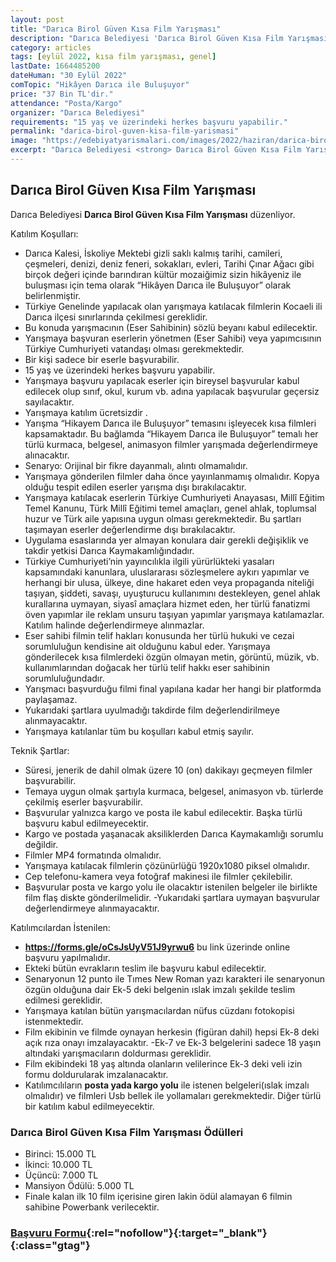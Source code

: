 ```yaml
---
layout: post
title: "Darıca Birol Güven Kısa Film Yarışması"
description: "Darıca Belediyesi 'Darıca Birol Güven Kısa Film Yarışması' düzenliyor."
category: articles
tags: [eylül 2022, kısa film yarışması, genel]
lastDate: 1664485200
dateHuman: "30 Eylül 2022"
comTopic: "Hikâyen Darıca ile Buluşuyor"
price: "37 Bin TL'dir."
attendance: "Posta/Kargo"
organizer: "Darıca Belediyesi"
requirements: "15 yaş ve üzerindeki herkes başvuru yapabilir."
permalink: "darica-birol-guven-kisa-film-yarismasi"
image: "https://edebiyatyarismalari.com/images/2022/haziran/darica-birol-guven-kisa-film-yarismasi.jpg"
excerpt: "Darıca Belediyesi <strong> Darıca Birol Güven Kısa Film Yarışması </strong> düzenliyor."
---
```


## Darıca Birol Güven Kısa Film Yarışması
Darıca Belediyesi **Darıca Birol Güven Kısa Film Yarışması** düzenliyor.

Katılım Koşulları:
- Darıca Kalesi, İskoliye Mektebi gizli saklı kalmış tarihi, camileri, çeşmeleri, denizi, deniz feneri, sokakları, evleri, Tarihi Çınar Ağacı gibi birçok değeri içinde barındıran kültür mozaiğimiz sizin hikâyeniz ile buluşması için tema olarak “Hikâyen Darıca ile Buluşuyor” olarak belirlenmiştir.
- Türkiye Genelinde yapılacak olan yarışmaya katılacak filmlerin Kocaeli ili Darıca ilçesi sınırlarında çekilmesi gereklidir.
- Bu konuda yarışmacının (Eser Sahibinin) sözlü beyanı kabul edilecektir.
- Yarışmaya başvuran eserlerin yönetmen (Eser Sahibi) veya yapımcısının Türkiye Cumhuriyeti vatandaşı olması gerekmektedir.
- Bir kişi sadece bir eserle başvurabilir.
- 15 yaş ve üzerindeki herkes başvuru yapabilir.
- Yarışmaya başvuru yapılacak eserler için bireysel başvurular kabul edilecek olup sınıf, okul, kurum vb. adına yapılacak başvurular geçersiz sayılacaktır.
- Yarışmaya katılım ücretsizdir .
- Yarışma “Hikayem Darıca ile Buluşuyor” temasını işleyecek kısa filmleri kapsamaktadır. Bu bağlamda “Hikayem Darıca ile Buluşuyor” temalı her türlü kurmaca, belgesel, animasyon filmler yarışmada değerlendirmeye alınacaktır.
- Senaryo: Orijinal bir fikre dayanmalı, alıntı olmamalıdır.
- Yarışmaya gönderilen filmler daha önce yayınlanmamış olmalıdır. Kopya olduğu tespit edilen eserler yarışma dışı bırakılacaktır.
- Yarışmaya katılacak eserlerin Türkiye Cumhuriyeti Anayasası, Millî Eğitim Temel Kanunu, Türk Millî Eğitimi temel amaçları, genel ahlak, toplumsal huzur ve Türk aile yapısına uygun olması gerekmektedir. Bu şartları taşımayan eserler değerlendirme dışı bırakılacaktır.
- Uygulama esaslarında yer almayan konulara dair gerekli değişiklik ve takdir yetkisi Darıca Kaymakamlığındadır.
- Türkiye Cumhuriyeti’nin yayıncılıkla ilgili yürürlükteki yasaları kapsamındaki kanunlara, uluslararası sözleşmelere aykırı yapımlar ve herhangi bir ulusa, ülkeye, dine hakaret eden veya propaganda niteliği taşıyan, şiddeti, savaşı, uyuşturucu kullanımını destekleyen, genel ahlak kurallarına uymayan, siyasî
amaçlara hizmet eden, her türlü fanatizmi öven yapımlar ile reklam unsuru taşıyan yapımlar yarışmaya katılamazlar. Katılım halinde değerlendirmeye alınmazlar.
- Eser sahibi filmin telif hakları konusunda her türlü hukuki ve cezai sorumluluğun kendisine ait olduğunu kabul eder. Yarışmaya gönderilecek kısa filmlerdeki özgün olmayan metin, görüntü, müzik, vb. kullanımlarından doğacak her türlü telif hakkı eser sahibinin sorumluluğundadır.
- Yarışmacı başvurduğu filmi final yapılana kadar her hangi bir platformda paylaşamaz.
- Yukarıdaki şartlara uyulmadığı takdirde film değerlendirilmeye alınmayacaktır.
- Yarışmaya katılanlar tüm bu koşulları kabul etmiş sayılır.

Teknik Şartlar:
- Süresi, jenerik de dahil olmak üzere 10 (on) dakikayı geçmeyen filmler başvurabilir.
- Temaya uygun olmak şartıyla kurmaca, belgesel, animasyon vb. türlerde çekilmiş eserler başvurabilir.
- Başvurular yalnızca kargo ve posta ile kabul edilecektir. Başka türlü başvuru kabul edilmeyecektir.
- Kargo ve postada yaşanacak aksiliklerden Darıca Kaymakamlığı sorumlu değildir.
- Filmler MP4 formatında olmalıdır.
- Yarışmaya katılacak filmlerin çözünürlüğü 1920x1080 piksel olmalıdır.
- Cep telefonu-kamera veya fotoğraf makinesi ile filmler çekilebilir.
- Başvurular posta ve kargo yolu ile olacaktır istenilen belgeler ile birlikte film flaş diskte gönderilmelidir.
-Yukarıdaki şartlara uymayan başvurular değerlendirmeye alınmayacaktır.

Katılımcılardan İstenilen:
- **https://forms.gle/oCsJsUyV51J9yrwu6** bu link üzerinde online başvuru yapılmalıdır.
- Ekteki bütün evrakların teslim ile başvuru kabul edilecektir.
- Senaryonun 12 punto ile Tımes New Roman yazı karakteri ile senaryonun özgün olduğuna dair Ek-5 deki belgenin ıslak imzalı şekilde teslim edilmesi gereklidir.
- Yarışmaya katılan bütün yarışmacılardan nüfus cüzdanı fotokopisi istenmektedir.
- Film ekibinin ve filmde oynayan herkesin (figüran dahil) hepsi Ek-8 deki açık rıza onayı imzalayacaktır.
-Ek-7 ve Ek-3 belgelerini sadece 18 yaşın altındaki yarışmacıların doldurması gereklidir.
- Film ekibindeki 18 yaş altında olanların velilerince Ek-3 deki veli izin formu doldurularak imzalanacaktır. 
- Katılımcılıların **posta yada kargo yolu** ile istenen belgeleri(ıslak imzalı olmalıdır) ve filmleri Usb bellek ile yollamaları gerekmektedir. Diğer türlü bir katılım kabul edilmeyecektir.


### Darıca Birol Güven Kısa Film Yarışması Ödülleri
- Birinci: 15.000 TL
- İkinci: 10.000 TL
- Üçüncü: 7.000 TL
- Mansiyon Ödülü: 5.000 TL
- Finale kalan ilk 10 film içerisine giren lakin ödül alamayan 6 filmin sahibine Powerbank verilecektir.


### [Başvuru Formu](https://forms.gle/oCsJsUyV51J9yrwu6/?ref=edebiyatyarismalari.com){:rel="nofollow"}{:target="_blank"}{:class="gtag"}